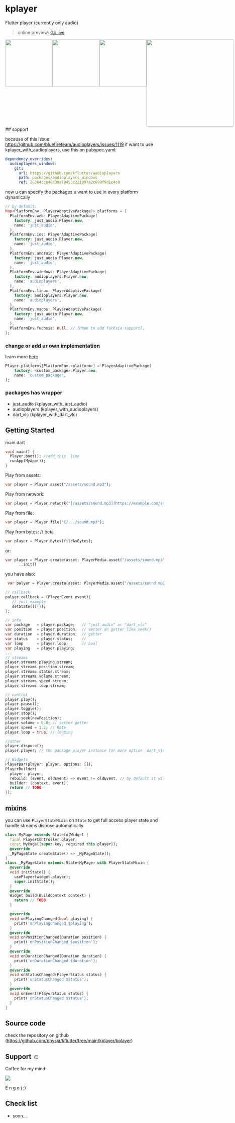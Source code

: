 # kplayer

Flutter player (currently only audio)
> online preview: [Go live](https://physia.github.io/kflutter/kplayer/online_example/index.html)
<!-- ![image](https://user-images.githubusercontent.com/22839194/170221879-7eb150e1-fbe0-4f51-a28f-cbde58f51ae1.png)
![image](https://user-images.githubusercontent.com/22839194/170221947-6c4da925-207b-412c-968f-5e4655e71da6.png)
![image](https://user-images.githubusercontent.com/22839194/170222072-8c77270b-a690-4bdc-9e0e-39d1c6f197bc.png)
![image](https://user-images.githubusercontent.com/22839194/170222374-31dd203b-aeb5-4ca2-b940-42efaba417bb.png) -->
<div style="display:flex;">
<img src="https://user-images.githubusercontent.com/22839194/170221879-7eb150e1-fbe0-4f51-a28f-cbde58f51ae1.png" width='150'><img src="https://user-images.githubusercontent.com/22839194/170221947-6c4da925-207b-412c-968f-5e4655e71da6.png" width='150'><img src="https://user-images.githubusercontent.com/22839194/170222072-8c77270b-a690-4bdc-9e0e-39d1c6f197bc.png" width='150'><img src="https://user-images.githubusercontent.com/22839194/170222374-31dd203b-aeb5-4ca2-b940-42efaba417bb.png" width='277'>
</div>
## sopport

because of this issue: <https://github.com/bluefireteam/audioplayers/issues/1119>
if want to use kplayer_with_audioplayers, use this on pubspec.yaml:

```yaml
dependency_overrides:
  audioplayers_windows:
    git:
      url: https://github.com/kflutter/audioplayers
      path: packages/audioplayers_windows
      ref: 263b4cc648d39a79455c221897a2c699f9d1c4c0
```

now u can specify the packages u want to use in every platform dynamically

```dart
// by default:
Map<PlatformEnv, PlayerAdaptivePackage?> platforms = {
  PlatformEnv.web: PlayerAdaptivePackage(
    factory: just_audio.Player.new,
    name: 'just_audio',
  ),
  PlatformEnv.ios: PlayerAdaptivePackage(
    factory: just_audio.Player.new,
    name: 'just_audio',
  ),
  PlatformEnv.android: PlayerAdaptivePackage(
    factory: just_audio.Player.new,
    name: 'just_audio',
  ),
  PlatformEnv.windows: PlayerAdaptivePackage(
    factory: audioplayers.Player.new,
    name: 'audioplayers',
  ),
  PlatformEnv.linux: PlayerAdaptivePackage(
    factory: audioplayers.Player.new,
    name: 'audioplayers',
  ),
  PlatformEnv.macos: PlayerAdaptivePackage(
    factory: just_audio.Player.new,
    name: 'just_audio',
  ),
  PlatformEnv.fuchsia: null, // [Hope to add fuchsia support],
};
```
### change or add ur own implementation
learn more [here](https://pub.dev/packages/kplayer_platform_interface)
```dart
Player.platforms[PlatformEnv.<platform>] = PlayerAdaptivePackage(
    factory: <custom_package>.Player.new,
    name: 'custom_package',
);
```

### packages has wrapper

- just_audio (kplayer_with_just_audio)
- audioplayers (kplayer_with_audioplayers)
- dart_vlc (kplayer_with_dart_vlc)

## Getting Started

main.dart

```dart
void main() {
  Player.boot(); //add this  line
  runApp(MyApp());
}
```

Play from assets:

```dart
var player = Player.asset("/assets/sound.mp3");
```

Play from network:

```dart
var player = Player.network("[/assets/sound.mp3](https://example.com/sound.mp3)");
```

Play from file:

```dart
var player = Player.file("C/.../sound.mp3");
```

Play from bytes: // beta

```dart
var player = Player.bytes(fileAsBytes);
```

or:

```dart
var player = Player.create(asset: PlayerMedia.asset("/assets/sound.mp3"), autoPlay: true, once: true)
      ..init()
```

you have also:

```dart
 var palyer = Player.create(asset: PlayerMedia.asset("/assets/sound.mp3"),autoPlay: true, once: true)..init();

// callback
palyer.callback = (PlayerEvent event){
   // just example
   setState((){});
};

// info
var package   = player.package;   // "just_audio" or "dart_vlc"
var position  = player.position;  // setter an getter like seek()
var duration  = player.duration;  // getter
var status    = player.status;    // 
var loop      = player.loop;      // bool
var playing   = player.playing;
...
// streams
player.streams.playing.stream;
player.streams.position.stream;
player.streams.status.stream;
player.streams.volume.stream;
player.streams.speed.stream;
player.streams.loop.stream;

// control
player.play();
player.pause();
player.toggle();
player.stop();
player.seek(newPosition);
player.volume = 0.8; // setter getter
player.speed = 1.2; // Rate
player.loop = true; // looping

//other
player.dispose();
player.player; // the package player instance for more option `dart_vlc`, `audioplayers` , `just_audio`

// Widgets
PlayerBar(player: player, options: []);
PlayerBuilder(
  player: player,
  rebuild: (event, oldEvent) => event != oldEvent, // by default it will rebuild when event changed
  builder: (context, event){
  return // TODO
});
```

## mixins

you can use ```PlayerStateMixin``` on ```State``` to get full access player state and handle streams dispose automatically

```dart
class MyPage extends StatefulWidget {
  final PlayerController player;
  const MyPage({super.key, required this.player});
  @override
  _MyPageState createState() => _MyPageState();
}
class _MyPageState extends State<MyPage> with PlayerStateMixin {
  @override
  void initState() {
    usePlayer(widget.player);
    super.initState();
  }
  @override
  Widget build(BuildContext context) {
    return // TODO
  }

  @override
  void onPlayingChanged(bool playing) {
    print('onPlayingChanged $playing');
  }
  @override
  void onPositionChanged(Duration position) {
    print('onPositionChanged $position');
  }
  @override
  void onDurationChanged(Duration duration) {
    print('onDurationChanged $duration');
  }
  @override
  void onStatusChanged(PlayerStatus status) {
    print('onStatusChanged $status');
  }
  @override
  void onEvent(PlayerStatus status) {
    print('onStatusChanged $status');
  }
}
```

## Source code

check the repository on github (<https://github.com/physia/kflutter/tree/main/kplayer/kplayer>)

## Support ☺️

Coffee for my mind:

<a href="https://www.buymeacoffee.com/mohamadlounnas"><img src="https://img.buymeacoffee.com/button-api/?text=Buy me a coffee&emoji=&slug=mohamadlounnas&button_colour=FFDD00&font_colour=000000&font_family=Cookie&outline_colour=000000&coffee_colour=ffffff"></a>

E n g o j :)

## Check list

- soon...
